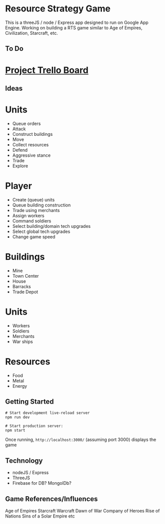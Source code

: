 Resource Strategy Game
==================================

This is a threeJS / node / Express app designed to run on Google App Engine. Working on building a RTS game similar to Age of Empires, Civilization, Starcraft, etc.

To Do
---------------
# [Project Trello Board](https://trello.com/b/ZZ8ew6Pn/resource-strategy-game)

Ideas
---------------
# Units
- Queue orders
- Attack
- Construct buildings
- Move
- Collect resources
- Defend
- Aggressive stance
- Trade
- Explore

# Player
- Create (queue) units
- Queue building construction
- Trade using merchants
- Assign workers
- Command soldiers
- Select building/domain tech upgrades
- Select global tech upgrades
- Change game speed

# Buildings
- Mine
- Town Center
- House
- Barracks
- Trade Depot

# Units
- Workers
- Soldiers
- Merchants
- War ships

# Resources
- Food
- Metal
- Energy


Getting Started
---------------

```
# Start development live-reload server
npm run dev

# Start production server:
npm start
```

Once running, `http://localhost:3000/` (assuming port 3000) displays the game

Technology
---------------
- nodeJS / Express
- ThreeJS
- Firebase for DB? MongolDb?

Game References/Influences
---------------
Age of Empires
Starcraft
Warcraft
Dawn of War
Company of Heroes
Rise of Nations
Sins of a Solar Empire
etc
